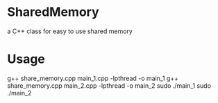 # SharedMemory
a C++ class for easy to use shared memory
# Usage

  g++ share_memory.cpp main_1.cpp -lpthread -o main_1
  g++ share_memory.cpp main_2.cpp -lpthread -o main_2
  sudo ./main_1
  sudo ./main_2
